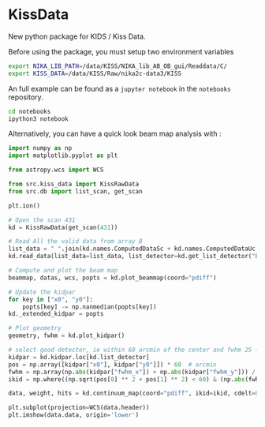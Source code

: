 # KissData

New python package for KIDS / Kiss Data.

Before using the package, you must setup two environment variables

```bash
export NIKA_LIB_PATH=/data/KISS/NIKA_lib_AB_OB_gui/Readdata/C/
export KISS_DATA=/data/KISS/Raw/nika2c-data3/KISS
```

An full example can be found as a `jupyter notebook` in the `notebooks` repository.

```bash
cd notebooks
ipython3 notebook
```

Alternatively, you can have a quick look beam map analysis with :

```python
import numpy as np
import matplotlib.pyplot as plt

from astropy.wcs import WCS

from src.kiss_data import KissRawData
from src.db import list_scan, get_scan

plt.ion()

# Open the scan 431
kd = KissRawData(get_scan(431))

# Read All the valid data from array B
list_data = " ".join(kd.names.ComputedDataSc + kd.names.ComputedDataUc + ["I", "Q"])
kd.read_data(list_data=list_data, list_detector=kd.get_list_detector("B", flag=0), silent=True)

# Compute and plot the beam map
beammap, datas, wcs, popts = kd.plot_beammap(coord="pdiff")

# Update the kidpar
for key in ["x0", "y0"]:
    popts[key] -= np.nanmedian(popts[key])
kd._extended_kidpar = popts

# Plot geometry
geometry, fwhm = kd.plot_kidpar()

# select good detector, ie within 60 arcmin of the center and fwhm 25 +- 10
kidpar = kd.kidpar.loc[kd.list_detector]
pos = np.array([kidpar["x0"], kidpar["y0"]]) * 60  # arcmin
fwhm = np.array(np.abs(kidpar["fwhm_x"]) + np.abs(kidpar["fwhm_y"])) / 2 * 60
ikid = np.where((np.sqrt(pos[0] ** 2 + pos[1] ** 2) < 60) & (np.abs(fwhm - 25) < 10))[0]

data, weight, hits = kd.continuum_map(coord="pdiff", ikid=ikid, cdelt=0.05)

plt.subplot(projection=WCS(data.header))
plt.imshow(data.data, origin='lower')

```